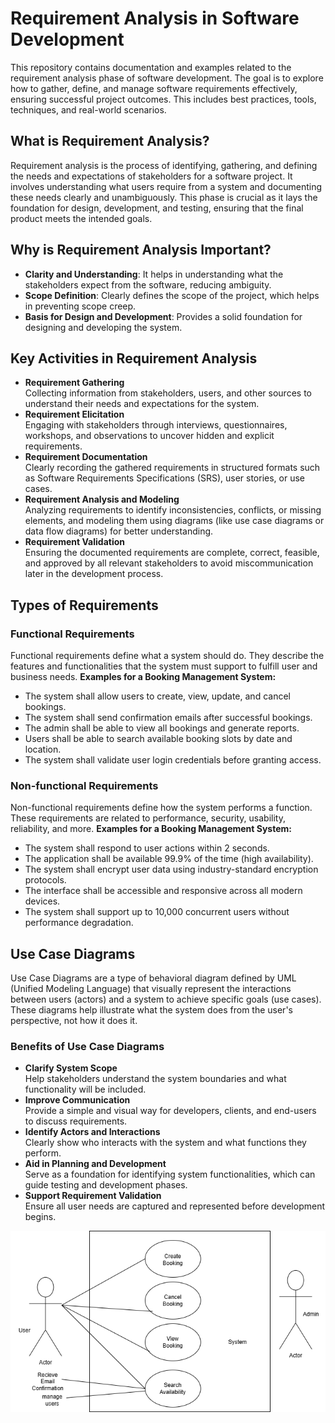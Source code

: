 # Requirement Analysis in Software Development
This repository contains documentation and examples related to the requirement analysis phase of software development. 
The goal is to explore how to gather, define, and manage software requirements effectively, ensuring successful project outcomes. This includes best practices, tools, techniques, and real-world scenarios.
## What is Requirement Analysis?
Requirement analysis is the process of identifying, gathering, and defining the needs and expectations of stakeholders for a software project. 
It involves understanding what users require from a system and documenting these needs clearly and unambiguously. This phase is crucial as it lays the foundation for design, development, and testing, ensuring that the final product meets the intended goals.
## Why is Requirement Analysis Important?
- **Clarity and Understanding**: It helps in understanding what the stakeholders expect from the software, reducing ambiguity.
- **Scope Definition**: Clearly defines the scope of the project, which helps in preventing scope creep.
- **Basis for Design and Development**: Provides a solid foundation for designing and developing the system.
## Key Activities in Requirement Analysis
- **Requirement Gathering**  
  Collecting information from stakeholders, users, and other sources to understand their needs and expectations for the system.
- **Requirement Elicitation**  
  Engaging with stakeholders through interviews, questionnaires, workshops, and observations to uncover hidden and explicit requirements.
- **Requirement Documentation**  
  Clearly recording the gathered requirements in structured formats such as Software Requirements Specifications (SRS), user stories, or use cases.
- **Requirement Analysis and Modeling**  
  Analyzing requirements to identify inconsistencies, conflicts, or missing elements, and modeling them using diagrams (like use case diagrams or data flow diagrams) for better understanding.
- **Requirement Validation**  
  Ensuring the documented requirements are complete, correct, feasible, and approved by all relevant stakeholders to avoid miscommunication later in the development process.

## Types of Requirements
### Functional Requirements
Functional requirements define what a system should do. They describe the features and functionalities that the system must support to fulfill user and business needs.
**Examples for a Booking Management System:**
- The system shall allow users to create, view, update, and cancel bookings.
- The system shall send confirmation emails after successful bookings.
- The admin shall be able to view all bookings and generate reports.
- Users shall be able to search available booking slots by date and location.
- The system shall validate user login credentials before granting access.

### Non-functional Requirements
Non-functional requirements define how the system performs a function. These requirements are related to performance, security, usability, reliability, and more.
**Examples for a Booking Management System:**
- The system shall respond to user actions within 2 seconds.
- The application shall be available 99.9% of the time (high availability).
- The system shall encrypt user data using industry-standard encryption protocols.
- The interface shall be accessible and responsive across all modern devices.
- The system shall support up to 10,000 concurrent users without performance degradation.

## Use Case Diagrams
Use Case Diagrams are a type of behavioral diagram defined by UML (Unified Modeling Language) that visually represent the interactions between users (actors) and a system to achieve specific goals (use cases). These diagrams help illustrate what the system does from the user's perspective, not how it does it.
### Benefits of Use Case Diagrams
- **Clarify System Scope**  
  Help stakeholders understand the system boundaries and what functionality will be included.
- **Improve Communication**  
  Provide a simple and visual way for developers, clients, and end-users to discuss requirements.
- **Identify Actors and Interactions**  
  Clearly show who interacts with the system and what functions they perform.
- **Aid in Planning and Development**  
  Serve as a foundation for identifying system functionalities, which can guide testing and development phases.
- **Support Requirement Validation**  
  Ensure all user needs are captured and represented before development begins.

![Booking System Use Case Diagram](https://github.com/phoebeobaje/requirement-analysis/blob/main/alx-booking-uc.png?raw=true)

  
